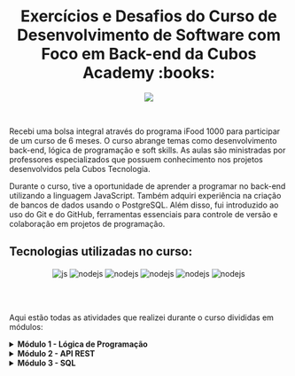 <h1 align="center">Exercícios e Desafios do Curso de Desenvolvimento de Software com Foco em Back-end da Cubos Academy :books:</h1>



<!--Banner session-->
<p align="center">
  <img src="https://global-uploads.webflow.com/6092ed75cac3156e208ac5e9/6449dd3900dfb768270ef41c_cubos%2Bpotenciatech.webp">
</p>
<br>

Recebi uma bolsa integral através do programa iFood 1000 para participar de um curso de 6 meses. O curso abrange temas como desenvolvimento back-end, lógica de programação e soft skills. As aulas são ministradas por professores especializados que possuem conhecimento nos projetos desenvolvidos pela Cubos Tecnologia.

Durante o curso, tive a oportunidade de aprender a programar no back-end utilizando a linguagem JavaScript. Também adquiri experiência na criação de bancos de dados usando o PostgreSQL. Além disso, fui introduzido ao uso do Git e do GitHub, ferramentas essenciais para controle de versão e colaboração em projetos de programação.


## Tecnologias utilizadas no curso:

<p align="center">
  <img align="center" alt="js" src="https://img.shields.io/badge/JavaScript-F7DF1E?style=for-the-badge&logo=javascript&logoColor=black" />
  <img align="center" alt="nodejs" src="https://img.shields.io/badge/Node.js-43853D?style=for-the-badge&logo=node.js&logoColor=white" />
  <img align="center" alt="nodejs" src="https://img.shields.io/badge/PostgreSQL-316192?style=for-the-badge&logo=postgresql&logoColor=white" />
  <img align="center" alt="nodejs" src="https://img.shields.io/badge/GitHub-100000?style=for-the-badge&logo=github&logoColor=white" />
  <img align="center" alt="nodejs" src="https://img.shields.io/badge/GIT-E44C30?style=for-the-badge&logo=git&logoColor=white" />
  <img align="center" alt="nodejs" src="https://img.shields.io/badge/Visual_Studio_Code-0078D4?style=for-the-badge&logo=visual%20studio%20code&logoColor=white" />
</p>
  
</div><br/><br>

Aqui estão todas as atividades que realizei durante o curso divididas em módulos:
  
<!-- Módulo 1 -->
<details>
    <summary><strong>Módulo 1 - Lógica de Programação</strong></summary>
    <br />
    <div align="left">
      <!-- Tabela Desafio -->
        <br>
      <div align="center">
      <table border=1>      
            <tr>
                <th colspan="4">Desafio do Módulo</th>
            </tr>
            <tr>
                <th>Exercício</th>
                <th>Solução</th>
                <th>Tecnologia</th>
                <th>Descrição</th>
            </tr>
            <tr>
                <td align="center">Desafio</td>
                <td><a href="https://github.com/JonathanBarr0s/Cubos-Academy/tree/main/M%C3%B3dulo%201/Desafio">Código</a></td>
                <td align="center">JavaScript <br> Node.js</td>
                <td>Esse desafio é composto por 13 exercícios de lógica de programação envolvendo variáveis, condicionais, arrays, loops, objetos e funções.</td>
            </tr>
        </table>
        <br>
       <!-- Tabela Exercícios -->
        <div align="center">
        <br>
        <table border=1>
            <tr>
                <th colspan="4">Exercícios</th>
            </tr>
            <tr>
                <th colspan="4">Setup de Ferramentas</th>
            </tr>
            <tr>
                <th>Exercício</th>
                <th>Solução</th>
                <th>Tecnologia</th>
                <th>Descrição</th>
            </tr>
            <tr>
                <td align="center">Hello World</td>
                <td><a href="https://github.com/JonathanBarr0s/Cubos-Academy/tree/main/M%C3%B3dulo%201/Exerc%C3%ADcios/01.%20Setup%20de%20ferramentas">Código</a></td>
                <td align="center">JavaScript Node.js</td>
                <td>O objetivo é criar um novo repositório no GitHub chamado "hello-world", cloná-lo para a máquina, criar um arquivo JavaScript que exibe a mensagem "Hello World", executá-lo, fazer um commit e um push para enviar as alterações para o GitHub. Por fim, compartilhar o link do repositório com colegas e realizar uma tarefa extra de modificar o arquivo README.md.</td>
            </tr>
            <tr>
                <th colspan="4">Variáveis</th>
            </tr>
            <tr>
                <th>Exercício</th>
                <th>Solução</th>
                <th>Tecnologia</th>
                <th>Descrição</th>
            </tr>
            <tr>
                <td align="center">Calculadora de IMC</td>
                <td><a href="https://github.com/JonathanBarr0s/Cubos-Academy/tree/main/M%C3%B3dulo%201/Exerc%C3%ADcios/02.%20Vari%C3%A1veis/01.%20Calculadora%20de%20IMC">Código</a></td>
                <td align="center">JavaScript Node.js</td>
                <td>Calculadora que retorna o IMC com base nas variáveis.</td>
            </tr>
            <tr>
                <td align="center">Fahrenheit x Celsius</td>
                <td><a href="https://github.com/JonathanBarr0s/Cubos-Academy/tree/main/M%C3%B3dulo%201/Exerc%C3%ADcios/02.%20Vari%C3%A1veis/02.%20Fahrenheit%20x%20Celsius">Código</a></td>
                <td align="center">JavaScript Node.js</td>
                <td>Conversor de Fahrenheit para Celsius.</td>
            </tr>
            <tr>
                <td align="center">Desconto do tênis</td>
                <td><a href="https://github.com/JonathanBarr0s/Cubos-Academy/tree/main/M%C3%B3dulo%201/Exerc%C3%ADcios/02.%20Vari%C3%A1veis/03.%20Desconto%20do%20t%C3%AAnis">Código</a></td>
                <td align="center">JavaScript Node.js</td>
                <td>Calculadora de descontos.</td>
            </tr>
            <tr>
                <td align="center">Calcular juros compostos</td>
                <td><a href="https://github.com/JonathanBarr0s/Cubos-Academy/tree/main/M%C3%B3dulo%201/Exerc%C3%ADcios/02.%20Vari%C3%A1veis/04.%20Calcular%20juros%20compostos">Código</a></td>
                <td align="center">JavaScript Node.js</td>
                <td>Calculadora de juros compostos.</td>
            </tr>
            <tr>
                <td align="center">Calcular a distância entre dois pontos</td>
                <td><a href="https://github.com/JonathanBarr0s/Cubos-Academy/tree/main/M%C3%B3dulo%201/Exerc%C3%ADcios/02.%20Vari%C3%A1veis/05.%20Calcular%20a%20dist%C3%A2ncia%20entre%20dois%20pontos">Código</a></td>
                <td align="center">JavaScript Node.js</td>
                <td>Calculadora que retorna a distância entre dois pontos com base em suas coordenadas.</td>
            </tr>
            <tr>
                <td align="center">Velocidade média</td>
                <td><a href="https://github.com/JonathanBarr0s/Cubos-Academy/tree/main/M%C3%B3dulo%201/Exerc%C3%ADcios/02.%20Vari%C3%A1veis/06.%20Velocidade%20m%C3%A9dia">Código</a></td>
                <td align="center">JavaScript Node.js</td>
                <td>Calculadora de velocidade média com base em variáveis.</td>
            </tr>
            <tr>
                <td align="center">Casos de COVID-19</td>
                <td><a href="https://github.com/JonathanBarr0s/Cubos-Academy/tree/main/M%C3%B3dulo%201/Exerc%C3%ADcios/02.%20Vari%C3%A1veis/07.%20Casos%20de%20COVID-19">Código</a></td>
                <td align="center">JavaScript Node.js</td>
                <td>Calculadora que simula a quantidade de novos casos de COVID-19 a partir de variáveis.</td>
            </tr>
            <tr>
                <td align="center">Calculo do perímetro e área de um círculo</td>
                <td><a href="https://github.com/JonathanBarr0s/Cubos-Academy/tree/main/M%C3%B3dulo%201/Exerc%C3%ADcios/02.%20Vari%C3%A1veis/08.%20Calculo%20do%20per%C3%ADmetro%20e%20%C3%A1rea%20de%20um%20c%C3%ADrculo">Código</a></td>
                <td align="center">JavaScript Node.js</td>
                <td>Calculadora de área e perímetro de uma circunferência.</td>
            </tr>
            <tr>
                <td align="center">Soma dos ângulos internos de um polígono</td>
                <td><a href="https://github.com/JonathanBarr0s/Cubos-Academy/tree/main/M%C3%B3dulo%201/Exerc%C3%ADcios/02.%20Vari%C3%A1veis/09.%20Soma%20dos%20%C3%A2ngulos%20internos%20de%20um%20pol%C3%ADgono">Código</a></td>
                <td align="center">JavaScript Node.js</td>
                <td>Calculadora que retorna a soma dos ângulos internos de um polígono.</td>
            </tr>
            <tr>
                <td align="center">Delta</td>
                <td><a href="https://github.com/JonathanBarr0s/Cubos-Academy/tree/main/M%C3%B3dulo%201/Exerc%C3%ADcios/02.%20Vari%C3%A1veis/10.%20Delta">Código</a></td>
                <td align="center">JavaScript Node.js</td>
                <td>Calculadora que retorna o delta de uma equação do segundo grau.</td>
            </tr>
            <tr>
                <td align="center">Volume de uma esfera</td>
                <td><a href="https://github.com/JonathanBarr0s/Cubos-Academy/tree/main/M%C3%B3dulo%201/Exerc%C3%ADcios/02.%20Vari%C3%A1veis/11.%20Volume%20de%20uma%20esfera">Código</a></td>
                <td align="center">JavaScript Node.js</td>
                <td>Calculadora que retorna o volume de uma esfera com base nas variáveis.</td>
            </tr>
            <tr>
                <td align="center">Taxa de juros</td>
                <td><a href="https://github.com/JonathanBarr0s/Cubos-Academy/tree/main/M%C3%B3dulo%201/Exerc%C3%ADcios/02.%20Vari%C3%A1veis/12.%20Taxa%20de%20juros">Código</a></td>
                <td align="center">JavaScript Node.js</td>
                <td>Calculadora que retorna a taxa de juros com base nas variáveis.</td>
            </tr>
            <tr>
                <td align="center">Área total de um cilindro</td>
                <td><a href="https://github.com/JonathanBarr0s/Cubos-Academy/tree/main/M%C3%B3dulo%201/Exerc%C3%ADcios/02.%20Vari%C3%A1veis/13.%20%C3%81rea%20total%20de%20um%20cilindro">Código</a></td>
                <td align="center">JavaScript Node.js</td>
                <td>Calculadora que retorna a área total de um cilindro com base nas variáveis.</td>
            </tr>
            <tr>
                <th colspan="4">Condicionais</th>
            </tr>
            <tr>
                <th>Exercício</th>
                <th>Solução</th>
                <th>Tecnologia</th>
                <th>Descrição</th>
            </tr>
            <tr>
                <td align="center">Pedra, papel ou tesoura</td>
                <td><a href="https://github.com/JonathanBarr0s/Cubos-Academy/tree/main/M%C3%B3dulo%201/Exerc%C3%ADcios/03.%20Condicionais/01.%20Pedra%2C%20papel%20ou%20tesoura">Código</a></td>
                <td align="center">JavaScript Node.js</td>
                <td>Criar um programa que simule "Pedra, papel ou tesoura" entre duas pessoas e imprima o resultado vencedor ou "empate".</td>
            </tr>
            <tr>
                <td align="center">Par ou ímpar</td>
                <td><a href="https://github.com/JonathanBarr0s/Cubos-Academy/tree/main/M%C3%B3dulo%201/Exerc%C3%ADcios/03.%20Condicionais/02.%20Par%20ou%20%C3%ADmpar">Código</a></td>
                <td align="center">JavaScript Node.js</td>
                <td>Criar um programa para jogar "Par ou ímpar" entre duas pessoas, identificar o vencedor com base nas jogadas e imprimir "par" ou "ímpar" de acordo.</td>
            </tr>
            <tr>
                <td align="center">Dominó</td>
                <td><a href="https://github.com/JonathanBarr0s/Cubos-Academy/tree/main/M%C3%B3dulo%201/Exerc%C3%ADcios/03.%20Condicionais/03.%20Domin%C3%B3">Código</a></td>
                <td align="center">JavaScript Node.js</td>
                <td>Criar um programa que identifique se uma pedra de dominó é uma "bucha" e imprima "SIM" nesse caso ou "NÃO" caso contrário.</td>
            </tr>
            <tr>
                <td align="center">Dando nome as pedras</td>
                <td><a href="https://github.com/JonathanBarr0s/Cubos-Academy/tree/main/M%C3%B3dulo%201/Exerc%C3%ADcios/03.%20Condicionais/04.%20Dando%20nome%20as%20pedras">Código</a></td>
                <td align="center">JavaScript Node.js</td>
                <td>Modificar o programa anterior para identificar o "nome" da bucha de uma pedra de dominó e imprimir o nome correspondente.</td>
            </tr>
            <tr>
                <td align="center">Peneira de Vôlei</td>
                <td><a href="https://github.com/JonathanBarr0s/Cubos-Academy/tree/main/M%C3%B3dulo%201/Exerc%C3%ADcios/03.%20Condicionais/05.%20Peneira%20de%20V%C3%B4lei">Código</a></td>
                <td align="center">JavaScript Node.js</td>
                <td>Criar um programa para uma "peneira" de vôlei, verificando se um candidato tem altura mínima de 180cm. Imprimir "APROVADO" se tiver 180cm ou mais, ou "REPROVADO" se tiver menos.</td>
            </tr>
            <tr>
                <td align="center">Definindo as posições</td>
                <td><a href="https://github.com/JonathanBarr0s/Cubos-Academy/tree/main/M%C3%B3dulo%201/Exerc%C3%ADcios/03.%20Condicionais/06.%20Definindo%20as%20posi%C3%A7%C3%B5es">Código</a></td>
                <td align="center">JavaScript Node.js</td>
                <td>Criar um programa para a peneira de vôlei, classificando os candidatos por altura em diferentes posições. Imprimir a posição correspondente ao candidato de acordo com sua altura.</td>
            </tr>
            <tr>
                <td align="center">Isenção de impostos</td>
                <td><a href="https://github.com/JonathanBarr0s/Cubos-Academy/tree/main/M%C3%B3dulo%201/Exerc%C3%ADcios/03.%20Condicionais/07.%20Isen%C3%A7%C3%A3o%20de%20impostos">Código</a></td>
                <td align="center">JavaScript Node.js</td>
                <td>Criar um programa para determinar se uma pessoa deve pagar Imposto de Renda ou está isenta, com base nas condições de aposentadoria, doença grave e total de rendimentos tributáveis.</td>
            </tr>
            <tr>
                <td align="center">Montanha Russa Muito Assustadora</td>
                <td><a href="https://github.com/JonathanBarr0s/Cubos-Academy/tree/main/M%C3%B3dulo%201/Exerc%C3%ADcios/03.%20Condicionais/08.%20Montanha%20Russa%20Muito%20Assustadora">Código</a></td>
                <td align="center">JavaScript Node.js</td>
                <td>Criar um programa para determinar se uma pessoa pode ou não brincar na Montanha Russa Muito Assustadora, com base na idade, altura, presença de patologia cardíaca e se é estudante.</td>
            </tr>
            <tr>
                <td align="center">Transformar nota em conceito</td>
                <td><a href="https://github.com/JonathanBarr0s/Cubos-Academy/tree/main/M%C3%B3dulo%201/Exerc%C3%ADcios/03.%20Condicionais/09.%20Transformar%20nota%20em%20conceito">Código</a></td>
                <td align="center">JavaScript Node.js</td>
                <td>Criar um programa que converta uma nota (de 0 a 10) em um conceito (de A a E) de acordo com a tabela fornecida.</td>
            </tr>
            <tr>
                <td align="center">Identificando caracteres</td>
                <td><a href="https://github.com/JonathanBarr0s/Cubos-Academy/tree/main/M%C3%B3dulo%201/Exerc%C3%ADcios/03.%20Condicionais/10.%20Identificando%20caracteres">Código</a></td>
                <td align="center">JavaScript Node.js</td>
                <td>Criar um programa que identifique e classifique caracteres em três categorias: Vogal (maiúscula ou minúscula), Consoante ou Número. O programa deve imprimir a categoria correspondente ao caractere fornecido.</td>
            </tr>
            <tr>
                <td align="center">Valor da parcela do Sucesso Compartilhado</td>
                <td><a href="https://github.com/JonathanBarr0s/Cubos-Academy/tree/main/M%C3%B3dulo%201/Exerc%C3%ADcios/03.%20Condicionais/11.%20Valor%20da%20parcela%20do%20Sucesso%20Compartilhado">Código</a></td>
                <td align="center">JavaScript Node.js</td>
                <td>Criar um programa que calcule o valor da parcela a ser paga por um aluno. O programa deve imprimir o valor em reais para o aluno, considerando as condições do contrato.</td>
            </tr>
            <tr>
                <td align="center">Dia da Semana</td>
                <td><a href="https://github.com/JonathanBarr0s/Cubos-Academy/tree/main/M%C3%B3dulo%201/Exerc%C3%ADcios/03.%20Condicionais/12.%20Dia%20da%20Semana">Código</a></td>
                <td align="center">JavaScript Node.js</td>
                <td>Criar um programa que, dado um número correspondente ao dia da semana (1 a 7), imprima o dia por extenso. Caso o número esteja fora do intervalo, deve-se imprimir uma mensagem de erro.</td>
            </tr>
            <tr>
                <td align="center">Compra com Desconto</td>
                <td><a href="https://github.com/JonathanBarr0s/Cubos-Academy/tree/main/M%C3%B3dulo%201/Exerc%C3%ADcios/03.%20Condicionais/13.%20Compra%20com%20Desconto">Código</a></td>
                <td align="center">JavaScript Node.js</td>
                <td>Criar um programa que, dado o tipo de pagamento e o valor do produto em centavos, calcule e imprima o valor final com o desconto aplicado.</td>
            </tr>
            <tr>
                <td align="center">Controle de Consumo de Água Ingerida</td>
                <td><a href="https://github.com/JonathanBarr0s/Cubos-Academy/tree/main/M%C3%B3dulo%201/Exerc%C3%ADcios/03.%20Condicionais/14.%20Controle%20de%20Consumo%20de%20%C3%81gua%20Ingerida">Código</a></td>
                <td align="center">JavaScript Node.js</td>
                <td>Desenvolver um programa que avalie a quantidade de água ingerida diariamente e emita um diagnóstico (alto, moderado ou baixo risco) com base na tabela fornecida.</td>
            </tr>
            <tr>
                <td align="center">Nome para Exibição</td>
                <td><a href="https://github.com/JonathanBarr0s/Cubos-Academy/tree/main/M%C3%B3dulo%201/Exerc%C3%ADcios/03.%20Condicionais/15.%20Nome%20para%20exibi%C3%A7%C3%A3o">Código</a></td>
                <td align="center">JavaScript Node.js</td>
                <td>Escrever um código que imprima no console o apelido, ou primeiro nome + sobrenome, ou apenas o primeiro nome, utilizando o conceito de truthiness e sem operadores de comparação ou igualdade.</td>
            </tr>
            <tr>
                <td align="center">Rematrícula Escolar</td>
                <td><a href="https://github.com/JonathanBarr0s/Cubos-Academy/tree/main/M%C3%B3dulo%201/Exerc%C3%ADcios/03.%20Condicionais/16.%20Rematr%C3%ADcula%20Escolar">Código</a></td>
                <td align="center">JavaScript Node.js</td>
                <td>Verifique a idade do aluno e se possui responsável para realizar a rematrícula. Imprima "Não é possível fazer a rematrícula" ou "Rematrícula realizada com sucesso" conforme o caso.</td>
            </tr>
            <tr>
                <td align="center">Extrato de compra online</td>
                <td><a href="https://github.com/JonathanBarr0s/Cubos-Academy/tree/main/M%C3%B3dulo%201/Exerc%C3%ADcios/03.%20Condicionais/17.%20Extrato%20de%20Compra%20Online">Código</a></td>
                <td align="center">JavaScript Node.js</td>
                <td>Crie um programa que calcule o valor restante e o número de parcelas a pagar com base no valor do produto, quantidade de parcelas e valor já pago. Imprima o resultado no formato "Restam X parcelas de 
                    R$Y".
            </td>
            </tr>
            <tr>
                <th colspan="4">Arrays e Loops</th>
            </tr>
            <tr>
                <th>Exercício</th>
                <th>Solução</th>
                <th>Tecnologia</th>
                <th>Descrição</th>
            </tr>
            <tr>
                <td align="center">Soma total</td>
                <td><a href="https://github.com/JonathanBarr0s/Cubos-Academy/tree/main/M%C3%B3dulo%201/Exerc%C3%ADcios/04.%20Arrays%20e%20Loops/01.%20Soma%20total">Código</a></td>
                <td align="center">JavaScript Node.js</td>
                <td>Crie um programa que calcula e imprime a soma de todos os números em um array de números.</td>
            </tr>
            <tr>
                <td align="center">Contando letras</td>
                <td><a href="https://github.com/JonathanBarr0s/Cubos-Academy/tree/main/M%C3%B3dulo%201/Exerc%C3%ADcios/04.%20Arrays%20e%20Loops/02.%20Contando%20letras">Código</a></td>
                <td align="center">JavaScript Node.js</td>
                <td>Criar um programa que conte quantas letras "E" ou "e" existem em um array de letras e exiba uma mensagem com o resultado.</td>
            </tr>
            <tr>
                <td align="center">Encontre o 10</td>
                <td><a href="https://github.com/JonathanBarr0s/Cubos-Academy/tree/main/M%C3%B3dulo%201/Exerc%C3%ADcios/04.%20Arrays%20e%20Loops/03.%20Encontre%20o%2010">Código</a></td>
                <td align="center">JavaScript Node.js</td>
                <td>Criar um programa que verifica se o número 10 existe em um array de números inteiros e, se existir, exiba sua posição (índice) ou -1 se não for encontrado.</td>
            </tr>
            <tr>
                <td align="center">Múltiplos de 3</td>
                <td><a href="https://github.com/JonathanBarr0s/Cubos-Academy/tree/main/M%C3%B3dulo%201/Exerc%C3%ADcios/04.%20Arrays%20e%20Loops/04.%20M%C3%BAltiplos%20de%203">Código</a></td>
                <td align="center">JavaScript Node.js</td>
                <td>Criar um programa que imprime todos os múltiplos de 3 entre 0 e 500, exibindo-os um por linha no console.</td>
            </tr>
            <tr>
                <td align="center">Filtrando apenas os pares</td>
                <td><a href="https://github.com/JonathanBarr0s/Cubos-Academy/tree/main/M%C3%B3dulo%201/Exerc%C3%ADcios/04.%20Arrays%20e%20Loops/05.%20Filtrando%20apenas%20os%20pares">Código</a></td>
                <td align="center">JavaScript Node.js</td>
                <td>Criar um programa que filtra apenas os números pares de um array e os armazena em um novo array, exibindo-o no console.</td>
            </tr>
            <tr>
                <td align="center">Soma dos pares</td>
                <td><a href="https://github.com/JonathanBarr0s/Cubos-Academy/tree/main/M%C3%B3dulo%201/Exerc%C3%ADcios/04.%20Arrays%20e%20Loops/06.%20Soma%20dos%20pares">Código</a></td>
                <td align="center">JavaScript Node.js</td>
                <td>Criar um programa que percorra um array de números inteiros e calcule a soma dos números pares presentes, exibindo o resultado no console.</td>
            </tr>
            <tr>
                <td align="center">Filtrando nomes com a letra A</td>
                <td><a href="https://github.com/JonathanBarr0s/Cubos-Academy/tree/main/M%C3%B3dulo%201/Exerc%C3%ADcios/04.%20Arrays%20e%20Loops/07.%20Filtrando%20nomes%20com%20a%20letra%20A">Código</a></td>
                <td align="center">JavaScript Node.js</td>
                <td>Criar um programa que crie um novo array contendo apenas os nomes que começam com "A" ou "a" a partir de um array original de nomes e exiba o resultado no console.</td>
            </tr>
            <tr>
                <td align="center">Encontrando o maior</td>
                <td><a href="https://github.com/JonathanBarr0s/Cubos-Academy/tree/main/M%C3%B3dulo%201/Exerc%C3%ADcios/04.%20Arrays%20e%20Loops/08.%20Encontrando%20o%20maior">Código</a></td>
                <td align="center">JavaScript Node.js</td>
                <td>Criar um programa que encontre e imprima o maior número presente em um array de números fornecido.</td>
            </tr>
            <tr>
                <td align="center">Fila de pedidos</td>
                <td><a href="https://github.com/JonathanBarr0s/Cubos-Academy/tree/main/M%C3%B3dulo%201/Exerc%C3%ADcios/04.%20Arrays%20e%20Loops/09.%20Fila%20de%20pedidos">Código</a></td>
                <td align="center">JavaScript Node.js</td>
                <td>Adicionar um string no final de um array fornecido, remover o primeiro string e imprimir o array no console.</td>
            </tr>
            <tr>
                <td align="center">Para pensar um pouco mais</td>
                <td><a href="https://github.com/JonathanBarr0s/Cubos-Academy/tree/main/M%C3%B3dulo%201/Exerc%C3%ADcios/04.%20Arrays%20e%20Loops/10.%20Para%20pensar%20um%20pouco%20mais">Código</a></td>
                <td align="center">JavaScript Node.js</td>
                <td>Encontrar a maior diferença entre dois números em um array de inteiros e imprimir o resultado no console.</td>
            </tr>
            <tr>
                <td align="center">Filtrando números</td>
                <td><a href="https://github.com/JonathanBarr0s/Cubos-Academy/tree/main/M%C3%B3dulo%201/Exerc%C3%ADcios/04.%20Arrays%20e%20Loops/11.%20Filtrando%20n%C3%BAmeros">Código</a></td>
                <td align="center">JavaScript Node.js</td>
                <td>Criar um novo array que contenha números do array original entre 10 e 20 (incluindo-os) ou maiores que 100, e imprimir o novo array no console.</td>
            </tr>
            <tr>
                <td align="center">Fila do banco</td>
                <td><a href="https://github.com/JonathanBarr0s/Cubos-Academy/tree/main/M%C3%B3dulo%201/Exerc%C3%ADcios/04.%20Arrays%20e%20Loops/12.%20Fila%20do%20banco">Código</a></td>
                <td align="center">JavaScript Node.js</td>
                <td>Controlar as filas de um banco (filaDeDentro e filaDeFora) com limite de 5 pessoas dentro. Transferir as pessoas da filaDeFora para filaDeDentro até que o limite seja alcançado. Imprimir ambas as filas no final.</td>
            </tr>
            <tr>
                <td align="center">Verificando disjuntores</td>
                <td><a href="https://github.com/JonathanBarr0s/Cubos-Academy/tree/main/M%C3%B3dulo%201/Exerc%C3%ADcios/04.%20Arrays%20e%20Loops/13.%20Verificando%20disjuntores">Código</a></td>
                <td align="center">JavaScript Node.js</td>
                <td>Verificar quais disjuntores estão ligados em uma caixa representada por um array e imprimir no console suas posições (índices). Utilizar o conceito de truthiness.</td>
            </tr>
            <tr>
                <td align="center">Imprima os menores</td>
                <td><a href="https://github.com/JonathanBarr0s/Cubos-Academy/tree/main/M%C3%B3dulo%201/Exerc%C3%ADcios/04.%20Arrays%20e%20Loops/14.%20Imprima%20os%20menores">Código</a></td>
                <td align="center">JavaScript Node.js</td>
                <td>Comparar, para cada posição, os valores de dois arrays e imprimir no console o menor valor encontrado em cada posição.</td>
            </tr>
            <tr>
                <td align="center">Separando pares de ímpares</td>
                <td><a href="https://github.com/JonathanBarr0s/Cubos-Academy/tree/main/M%C3%B3dulo%201/Exerc%C3%ADcios/04.%20Arrays%20e%20Loops/15.%20Separando%20pares%20de%20%C3%ADmpares">Código</a></td>
                <td align="center">JavaScript Node.js</td>
                <td>Separar os números pares e ímpares do array original em dois arrays distintos (pares e ímpares) e, em seguida, imprimir ambos os arrays no console.</td>
            </tr>
                <tr>
                <th colspan="4">Prática com Arrays e Loops no HackerRank</th>
            </tr>
            <tr>
                <th>Exercício</th>
                <th>Solução</th>
                <th>Tecnologia</th>
                <th>Descrição</th>
            </tr>
            <tr>
                <td align="center">Purificação</td>
                <td><a href="https://github.com/JonathanBarr0s/Cubos-Academy/tree/main/M%C3%B3dulo%201/Exerc%C3%ADcios/05.%20Pr%C3%A1tica%20com%20Arrays%20e%20Loops/01.%20Purifica%C3%A7%C3%A3o">Código</a></td>
                <td align="center">JavaScript Node.js</td>
                <td>Criar um script para purificar os dados de entrada, removendo os caracteres especiais e gerando os nomes purificados corretamente.</td>
            </tr>
            <tr>
                <td align="center">Abecedário</td>
                <td><a href="https://github.com/JonathanBarr0s/Cubos-Academy/tree/main/M%C3%B3dulo%201/Exerc%C3%ADcios/05.%20Pr%C3%A1tica%20com%20Arrays%20e%20Loops/02.%20Abeced%C3%A1rio">Código</a></td>
                <td align="center">JavaScript Node.js</td>
                <td>Criar um programa que conte quantas crianças perderam na brincadeira do ABC. Dada uma letra sorteada e uma lista de palavras das crianças, o programa deve contar quantas palavras não começam com a letra sorteada e imprimir esse número.</td>
            </tr>
            <tr>
                <td align="center">Cinco ou mais, um é grátis</td>
                <td><a href="https://github.com/JonathanBarr0s/Cubos-Academy/tree/main/M%C3%B3dulo%201/Exerc%C3%ADcios/05.%20Pr%C3%A1tica%20com%20Arrays%20e%20Loops/03.%20Cinco%20ou%20mais%2C%20um%20%C3%A9%20gr%C3%A1tis">Código</a></td>
                <td align="center">JavaScript Node.js</td>
                <td>Criar um programa que calcule o valor total a ser pago por um cliente em uma loja com uma promoção especial. Se o cliente comprar 5 ou mais produtos, o mais barato será grátis. Dada uma lista de preços dos produtos em centavos, o programa deve calcular o valor total a ser pago, considerando a promoção quando aplicável, e imprimir esse valor.</td>
            </tr>
            <tr>
                <td align="center">Carrossel</td>
                <td><a href="https://github.com/JonathanBarr0s/Cubos-Academy/tree/main/M%C3%B3dulo%201/Exerc%C3%ADcios/05.%20Pr%C3%A1tica%20com%20Arrays%20e%20Loops/04.%20Carrossel">Código</a></td>
                <td align="center">JavaScript Node.js</td>
                <td>Criar um programa que simule um carrossel de imagens em um site. O usuário pode clicar nos botões ">" (direita) ou "<" (esquerda) para navegar pelas imagens. Dada uma sequência de cliques (string com ">" e "<"), o programa deve calcular o índice da imagem que será exibida após todos os cliques e imprimir esse índice.</td>
            </tr>
            <tr>
                <td align="center">Perda mínima</td>
                <td><a href="https://github.com/JonathanBarr0s/Cubos-Academy/tree/main/M%C3%B3dulo%201/Exerc%C3%ADcios/05.%20Pr%C3%A1tica%20com%20Arrays%20e%20Loops/05.%20Perda%20m%C3%ADnima">Código</a></td>
                <td align="center">JavaScript Node.js</td>
                <td>Encontrar a perda mínima que Letícia terá ao comprar e vender a casa em anos diferentes. Dado um array de preços da casa nos próximos anos, o programa deve calcular e imprimir a quantidade mínima de dinheiro que Letícia perderá ao realizar a compra e venda com prejuízo em anos diferentes.</td>
            </tr>
            <tr>
                <td align="center">Brasil com "P"</td>
                <td><a href="https://github.com/JonathanBarr0s/Cubos-Academy/tree/main/M%C3%B3dulo%201/Exerc%C3%ADcios/05.%20Pr%C3%A1tica%20com%20Arrays%20e%20Loops/06.%20Brasil%20com%20P">Código</a></td>
                <td align="center">JavaScript Node.js</td>
                <td>Criar um programa que, dada uma combinação de duas letras e uma lista de palavras, imprima na tela todas as palavras que começam com essas duas letras. Se nenhuma palavra atender aos requisitos, o programa deve imprimir "NENHUMA".</td>
            </tr>
            <tr>
                <td align="center">Tiro ao Alvo</td>
                <td><a href="https://github.com/JonathanBarr0s/Cubos-Academy/tree/main/M%C3%B3dulo%201/Exerc%C3%ADcios/05.%20Pr%C3%A1tica%20com%20Arrays%20e%20Loops/07.%20Tiro%20ao%20Alvo">Código</a></td>
                <td align="center">JavaScript Node.js</td>
                <td>Criar um programa que, dado um array de pontuações de disparos em uma competição de tiro ao alvo, verifique se o competidor foi aprovado para a próxima fase. O competidor precisa ter pelo menos 3 disparos com pontuação acima de 70 pontos. Se for aprovado, o programa deve imprimir a quantidade de disparos acima de 70 pontos. Caso contrário, deve imprimir "ELIMINADO".</td>
            </tr>
            <tr>
                <td align="center">Brazilian Storm</td>
                <td><a href="https://github.com/JonathanBarr0s/Cubos-Academy/tree/main/M%C3%B3dulo%201/Exerc%C3%ADcios/05.%20Pr%C3%A1tica%20com%20Arrays%20e%20Loops/08.%20Brazilian%20Storm">Código</a></td>
                <td align="center">JavaScript Node.js</td>
                <td>Criar um programa que calcule a nota final de uma manobra de surf, dadas as notas atribuídas por vários juízes. Para isso, é preciso descartar a maior e a menor nota e calcular a média aritmética das restantes, que será a nota final da manobra. O programa deve imprimir essa nota final.</td>
            </tr>
            <tr>
                <td align="center">Forca</td>
                <td><a href="https://github.com/JonathanBarr0s/Cubos-Academy/tree/main/M%C3%B3dulo%201/Exerc%C3%ADcios/05.%20Pr%C3%A1tica%20com%20Arrays%20e%20Loops/09.%20Forca">Código</a></td>
                <td align="center">JavaScript Node.js</td>
                <td>Criar um programa que receba um palpite (letra) feito pelo usuário e a palavra escondida, e retorne a quantidade de acertos obtidos pelo usuário no palpite, ou seja, quantas vezes a letra aparece na palavra. O programa deve imprimir essa quantidade de acertos.</td>
            </tr>
            <tr>
                <td align="center">Pontos no campeonato</td>
                <td><a href="https://github.com/JonathanBarr0s/Cubos-Academy/tree/main/M%C3%B3dulo%201/Exerc%C3%ADcios/05.%20Pr%C3%A1tica%20com%20Arrays%20e%20Loops/10.%20Pontos%20no%20campeonato">Código</a></td>
                <td align="center">JavaScript Node.js</td>
                <td>Criar um programa que receba um array contendo os resultados das partidas de um time em um campeonato de futebol e calcule a pontuação final do time de acordo com esses resultados. O programa deve imprimir a quantidade total de pontos ganhos pelo time na competição.</td>
            </tr>
            <tr>
                <th colspan="4">Objetos</th>
            </tr>
            <tr>
                <th>Exercício</th>
                <th>Solução</th>
                <th>Tecnologia</th>
                <th>Descrição</th>
            </tr>
            <tr>
                <td align="center">Cadastro de usuário</td>
                <td><a href="https://github.com/JonathanBarr0s/Cubos-Academy/tree/main/M%C3%B3dulo%201/Exerc%C3%ADcios/06.%20Objetos/01.%20Cadastro%20de%20usu%C3%A1rio">Código</a></td>
                <td align="center">JavaScript Node.js</td>
                <td>Criar um cadastro de usuário com informações pessoais e de endereço, utilizando objetos e variáveis em um programa.</td>
            </tr>
            <tr>
                <td align="center">Lista de veículos</td>
                <td><a href="https://github.com/JonathanBarr0s/Cubos-Academy/tree/main/M%C3%B3dulo%201/Exerc%C3%ADcios/06.%20Objetos/02.%20Lista%20de%20ve%C3%ADculos">Código</a></td>
                <td align="center">JavaScript Node.js</td>
                <td>Criar uma lista de veículos com informações como marca, modelo, ano, cor, quantidade de portas e se é automático ou não, utilizando objetos e variáveis.</td>
            </tr>
            <tr>
                <td align="center">Mensagem de apresentação</td>
                <td><a href="https://github.com/JonathanBarr0s/Cubos-Academy/tree/main/M%C3%B3dulo%201/Exerc%C3%ADcios/06.%20Objetos/03.%20Mensagem%20de%20apresenta%C3%A7%C3%A3o">Código</a></td>
                <td align="center">JavaScript Node.js</td>
                <td>Montar uma mensagem de apresentação com os dados do objeto "usuario" de forma dinâmica, utilizando desestruturação.</td>
            </tr>
            <tr>
                <td align="center">Adicionando maior idade</td>
                <td><a href="https://github.com/JonathanBarr0s/Cubos-Academy/tree/main/M%C3%B3dulo%201/Exerc%C3%ADcios/06.%20Objetos/04.%20Adicionando%20maior%20idade">Código</a></td>
                <td align="center">JavaScript Node.js</td>
                <td>Adicionar uma nova propriedade "maior_idade" a cada objeto da lista de "usuarios". O valor deve ser true se a idade for maior que 17 e false caso contrário. Percorrer a lista para fazer a adição.</td>
            </tr>
            <tr>
                <td align="center">Cadastro de aulas</td>
                <td><a href="https://github.com/JonathanBarr0s/Cubos-Academy/tree/main/M%C3%B3dulo%201/Exerc%C3%ADcios/06.%20Objetos/05.%20Cadastro%20de%20aulas">Código</a></td>
                <td align="center">JavaScript Node.js</td>
                <td>Adicionar as aulas na propriedade "aulas" do objeto "curso". Cada aula deve ser um objeto com "identificador" e "nome_da_aula".</td>
            </tr>
            <tr>
                <td align="center">Separando jovens de adulto</td>
                <td><a href="https://github.com/JonathanBarr0s/Cubos-Academy/tree/main/M%C3%B3dulo%201/Exerc%C3%ADcios/06.%20Objetos/06.%20Separando%20jovens%20de%20adulto">Código</a></td>
                <td align="center">JavaScript Node.js</td>
                <td>Separar os usuários menores de 18 anos na constante "jovens" e os demais na constante "adultos". Exibir as duas constantes no console.</td>
            </tr>
            <tr>
                <td align="center">Numerando capítulos de um livro</td>
                <td><a href="https://github.com/JonathanBarr0s/Cubos-Academy/tree/main/M%C3%B3dulo%201/Exerc%C3%ADcios/06.%20Objetos/07.%20Numerando%20cap%C3%ADtulos%20de%20um%20livro">Código</a></td>
                <td align="center">JavaScript Node.js</td>
                <td>Adicionar uma propriedade "numero" em cada objeto da lista de capítulos do livro, numerando em ordem crescente. Exibir o livro com os capítulos numerados no console.</td>
            </tr>
            <tr>
                <td align="center">Meus pets</td>
                <td><a href="https://github.com/JonathanBarr0s/Cubos-Academy/tree/main/M%C3%B3dulo%201/Exerc%C3%ADcios/06.%20Objetos/08.%20Meus%20pets">Código</a></td>
                <td align="center">JavaScript Node.js</td>
                <td>Percorrer a lista de pessoas e imprimir uma mensagem para cada uma delas, informando o nome da pessoa e a quantidade de pets que ela possui. Caso não tenha pets, informar apenas o nome.</td>
            </tr>
            <tr>
                <td align="center">Encontrando Carlos na multidão</td>
                <td><a href="https://github.com/JonathanBarr0s/Cubos-Academy/tree/main/M%C3%B3dulo%201/Exerc%C3%ADcios/06.%20Objetos/09.%20Encontrando%20Carlos%20na%20multid%C3%A3o">Código</a></td>
                <td align="center">JavaScript Node.js</td>
                <td>Percorrer a lista de participantes e encontrar o Carlos. Quando encontrá-lo, imprima a mensagem com a posição dele na lista (iniciando a contagem a partir de 1).</td>
            </tr>
            <tr>
                <td align="center">Compras online</td>
                <td><a href="https://github.com/JonathanBarr0s/Cubos-Academy/tree/main/M%C3%B3dulo%201/Exerc%C3%ADcios/06.%20Objetos/10.%20Compras%20online">Código</a></td>
                <td align="center">JavaScript Node.js</td>
                <td>Adicionar produtos ao carrinho de clientes.</td>
            </tr>
            <tr>
                <th colspan="4">Funções</th>
            </tr>
            <tr>
                <th>Exercício</th>
                <th>Solução</th>
                <th>Tecnologia</th>
                <th>Descrição</th>
            </tr>
            <tr>
                <td align="center">Sistema de correção de provas</td>
                <td><a href="https://github.com/JonathanBarr0s/Cubos-Academy/tree/main/M%C3%B3dulo%201/Exerc%C3%ADcios/07.%20Fun%C3%A7%C3%B5es/01.%20Sistema%20de%20corre%C3%A7%C3%A3o%20de%20provas">Código</a></td>
                <td align="center">JavaScript Node.js</td>
                <td>Desenvolver um programa que simula um sistema de correção de provas e que imprima a quantidade de acertos e nota do aluno.</td>
            </tr>
            <tr>
                <td align="center">Carro</td>
                <td><a href="https://github.com/JonathanBarr0s/Cubos-Academy/tree/main/M%C3%B3dulo%201/Exerc%C3%ADcios/07.%20Fun%C3%A7%C3%B5es/02.%20Carro">Código</a></td>
                <td align="center">JavaScript Node.js</td>
                <td>Criar um objeto "carro" com propriedades (ligado e velocidade) e métodos (ligar, desligar, acelerar, desacelerar) que interagem com as propriedades. Ao executar os métodos, será possível controlar o estado do carro e exibir seu status no console.</td>
            </tr>
            <tr>
                <td align="center">Carrinho de um e-commerce</td>
                <td><a href="https://github.com/JonathanBarr0s/Cubos-Academy/tree/main/M%C3%B3dulo%201/Exerc%C3%ADcios/07.%20Fun%C3%A7%C3%B5es/03.%20Carrinho%20de%20um%20e-commerce">Código</a></td>
                <td align="center">JavaScript Node.js</td>
                <td>Implementar um carrinho de e-commerce com funções/métodos para imprimir resumo, adicionar produtos, imprimir detalhes e calcular desconto.</td>
            </tr>
            <tr>
                <td align="center">Sistema de transações bancárias</td>
                <td><a href="https://github.com/JonathanBarr0s/Cubos-Academy/tree/main/M%C3%B3dulo%201/Exerc%C3%ADcios/07.%20Fun%C3%A7%C3%B5es/04.%20Sistema%20de%20transa%C3%A7%C3%B5es%20banc%C3%A1rias">Código</a></td>
                <td align="center">JavaScript Node.js</td>
                <td>Criar um sistema de transações bancárias com um objeto "contaBancaria" contendo métodos para depositar, sacar e emitir extrato.</td>
            </tr>
            <tr>
                <th colspan="4">Métodos de Strings</th>
            </tr>
            <tr>
                <th>Exercício</th>
                <th>Solução</th>
                <th>Tecnologia</th>
                <th>Descrição</th>
            </tr>
            <tr>
                <td align="center">Sistema de filtro de comentários</td>
                <td><a href="https://github.com/JonathanBarr0s/Cubos-Academy/tree/main/M%C3%B3dulo%201/Exerc%C3%ADcios/08.%20M%C3%A9todos%20de%20Strings/01.%20Sistema%20de%20filtro%20de%20coment%C3%A1rios">Código</a></td>
                <td align="center">JavaScript Node.js</td>
                <td>Criar um sistema de filtro de comentários que verifique o texto de um comentário e bloqueie o comentário caso contenha palavras proibidas, independentemente do formato (maiúscula, minúscula, etc.).</td>
            </tr>
            <tr>
                <td align="center">Sistema para formatar números</td>
                <td><a href="https://github.com/JonathanBarr0s/Cubos-Academy/tree/main/M%C3%B3dulo%201/Exerc%C3%ADcios/08.%20M%C3%A9todos%20de%20Strings/02.%20Sistema%20para%20formatar%20n%C3%BAmeros">Código</a></td>
                <td align="center">JavaScript Node.js</td>
                <td>Criar um sistema que valide e formate números de CPF e CNPJ, exibindo-os de acordo com os padrões estabelecidos. Se inválidos, imprime uma mensagem correspondente.</td>
            </tr>
            <tr>
                <td align="center">URL amigável</td>
                <td><a href="https://github.com/JonathanBarr0s/Cubos-Academy/tree/main/M%C3%B3dulo%201/Exerc%C3%ADcios/08.%20M%C3%A9todos%20de%20Strings/03.%20URL%20amig%C3%A1vel">Código</a></td>
                <td align="center">JavaScript Node.js</td>
                <td>Criar um sistema que transforma um texto em uma URL amigável, convertendo todos os caracteres para minúsculos e substituindo espaços por hífens (-).</td>
            </tr>
            <tr>
                <td align="center">Sistema de formatação de dados do formulário</td>
                <td><a href="https://github.com/JonathanBarr0s/Cubos-Academy/tree/main/M%C3%B3dulo%201/Exerc%C3%ADcios/08.%20M%C3%A9todos%20de%20Strings/04.%20Sistema%20de%20formata%C3%A7%C3%A3o%20de%20dados%20do%20formul%C3%A1rio">Código</a></td>
                <td align="center">JavaScript Node.js</td>
                <td>Criar um sistema que formate os dados do formulário (identificador, nome e email).</td>
            </tr>
            <tr>
                <td align="center">Esconder número do cartão de crédito</td>
                <td><a href="https://github.com/JonathanBarr0s/Cubos-Academy/tree/main/M%C3%B3dulo%201/Exerc%C3%ADcios/08.%20M%C3%A9todos%20de%20Strings/05.%20Esconder%20n%C3%BAmero%20do%20cart%C3%A3o%20de%20cr%C3%A9dito">Código</a></td>
                <td align="center">JavaScript Node.js</td>
                <td>Criar um sistema que formate uma string com os 16 números de um cartão de crédito, exibindo apenas os 4 primeiros e os 4 últimos dígitos, substituindo os caracteres ocultos por asteriscos (*).</td>
            </tr>
            <tr>
                <td align="center">Formatar número de celular</td>
                <td><a href="https://github.com/JonathanBarr0s/Cubos-Academy/tree/main/M%C3%B3dulo%201/Exerc%C3%ADcios/08.%20M%C3%A9todos%20de%20Strings/06.%20Formatar%20n%C3%BAmero%20de%20celular">Código</a></td>
                <td align="center">JavaScript Node.js</td>
                <td>Criar um sistema que formate corretamente um número de celular, adicionando o DDD entre parênteses e o dígito 9 quando necessário, seguindo os padrões descritos.</td>
            </tr>
            <tr>
                <td align="center">Validação de e-mail</td>
                <td><a href="https://github.com/JonathanBarr0s/Cubos-Academy/tree/main/M%C3%B3dulo%201/Exerc%C3%ADcios/08.%20M%C3%A9todos%20de%20Strings/07.%20Valida%C3%A7%C3%A3o%20de%20e-mail">Código</a></td>
                <td align="center">JavaScript Node.js</td>
                <td>Criar um sistema que verifique se um e-mail é válido, seguindo as dicas fornecidas.</td>
            </tr>
            <tr>
                <td align="center">Remover pontuação</td>
                <td><a href="https://github.com/JonathanBarr0s/Cubos-Academy/tree/main/M%C3%B3dulo%201/Exerc%C3%ADcios/08.%20M%C3%A9todos%20de%20Strings/08.%20Remover%20pontua%C3%A7%C3%A3o">Código</a></td>
                <td align="center">JavaScript Node.js</td>
                <td>Criar uma função que receba um número de CPF ou CNPJ e remova toda a pontuação, imprimindo o resultado sem os caracteres de pontuação.</td>
            </tr>
            <tr>
                <td align="center">Gerador de Nickname</td>
                <td><a href="https://github.com/JonathanBarr0s/Cubos-Academy/tree/main/M%C3%B3dulo%201/Exerc%C3%ADcios/08.%20M%C3%A9todos%20de%20Strings/09.%20Gerador%20de%20Nickname">Código</a></td>
                <td align="center">JavaScript Node.js</td>
                <td>Elaborar um sistema que gere um Nickname a partir de um nome e que obedeça aos critérios fornecidos.</td>
            </tr>
            <tr>
                <td align="center">Validação de arquivos</td>
                <td><a href="https://github.com/JonathanBarr0s/Cubos-Academy/tree/main/M%C3%B3dulo%201/Exerc%C3%ADcios/08.%20M%C3%A9todos%20de%20Strings/10.%20Valida%C3%A7%C3%A3o%20de%20arquivos">Código</a></td>
                <td align="center">JavaScript Node.js</td>
                <td>Criar uma função que receba o nome do arquivo com sua extensão e faça a validação dos arquivos permitidos (jpg, jpeg, gif e png), imprimindo se o arquivo é válido ou inválido.</td>
            </tr>
            <tr>
                <th colspan="4">Métodos de Arrays</th>
            </tr>
            <tr>
                <th>Exercício</th>
                <th>Solução</th>
                <th>Tecnologia</th>
                <th>Descrição</th>
            </tr>
            <tr>
                <td align="center">Teste suas habilidades</td>
                <td><a href="https://github.com/JonathanBarr0s/Cubos-Academy/tree/main/M%C3%B3dulo%201/Exerc%C3%ADcios/09.%20M%C3%A9todos%20de%20Arrays/01.%20Teste%20suas%20habilidades">Código</a></td>
                <td align="center">JavaScript Node.js</td>
                <td>Manipular um array de frutas utilizando métodos de arrays.</td>
            </tr>
            <tr>
                <td align="center">Divisão de grupos</td>
                <td><a href="https://github.com/JonathanBarr0s/Cubos-Academy/tree/main/M%C3%B3dulo%201/Exerc%C3%ADcios/09.%20M%C3%A9todos%20de%20Arrays/02.%20Divis%C3%A3o%20de%20grupos">Código</a></td>
                <td align="center">JavaScript Node.js</td>
                <td>Criar função que divide um array de nomes em grupos com a quantidade especificada pelo número passado como parâmetro. Imprimir os grupos resultantes.</td>
            </tr>
            <tr>
                <td align="center">Grupos de carros</td>
                <td><a href="https://github.com/JonathanBarr0s/Cubos-Academy/tree/main/M%C3%B3dulo%201/Exerc%C3%ADcios/09.%20M%C3%A9todos%20de%20Arrays/03.%20Grupos%20de%20carros">Código</a></td>
                <td align="center">JavaScript Node.js</td>
                <td>Criar uma função que receba um array de carros e um número inteiro como parâmetros. A função deve encontrar o carro na posição informada no segundo parâmetro e capturar 3 carros subsequentes, incluindo o carro encontrado na posição informada. A função deve imprimir o resultado contendo os três carros.</td>
            </tr>
            <tr>
                <td align="center">Fila de atendimento</td>
                <td><a href="https://github.com/JonathanBarr0s/Cubos-Academy/tree/main/M%C3%B3dulo%201/Exerc%C3%ADcios/09.%20M%C3%A9todos%20de%20Arrays/04.%20Fila%20de%20atendimento">Código</a></td>
                <td align="center">JavaScript Node.js</td>
                <td>Criar uma função que gerencie a fila de atendimento em uma clínica médica. Ela deve permitir agendar novos pacientes e atender o próximo da fila, imprimindo a lista atualizada após cada operação.</td>
            </tr>
            <tr>
                <td align="center">Fila de atendimento 2.0</td>
                <td><a href="https://github.com/JonathanBarr0s/Cubos-Academy/tree/main/M%C3%B3dulo%201/Exerc%C3%ADcios/09.%20M%C3%A9todos%20de%20Arrays/05.%20Fila%20de%20atendimento%202.0">Código</a></td>
                <td align="center">JavaScript Node.js</td>
                <td>Melhorar o sistema de Fila de Atendimento implementado anteriormente. Agora, serão criadas funções específicas para agendar pacientes, atender pacientes e cancelar atendimentos, garantindo a atualização correta da fila.</td>
            </tr>
            <tr>
                <td align="center">Encontrar dono do pet</td>
                <td><a href="https://github.com/JonathanBarr0s/Cubos-Academy/tree/main/M%C3%B3dulo%201/Exerc%C3%ADcios/09.%20M%C3%A9todos%20de%20Arrays/06.%20Encontrar%20dono%20do%20pet">Código</a></td>
                <td align="center">JavaScript Node.js</td>
                <td>Criar uma função que facilite encontrar o dono de um pet específico na lista de cadastro de usuários e seus respectivos pets. Se o pet for encontrado, o sistema imprimirá o nome do dono, caso contrário, imprimirá uma mensagem informando que o dono não foi encontrado.</td>
            </tr>
            <tr>
                <th colspan="4">Métodos de Arrays II</th>
            </tr>
            <tr>
                <th>Exercício</th>
                <th>Solução</th>
                <th>Tecnologia</th>
                <th>Descrição</th>
            </tr>
            <tr>
                <td align="center">Sistema para biblioteca</td>
                <td><a href="https://github.com/JonathanBarr0s/Cubos-Academy/tree/main/M%C3%B3dulo%201/Exerc%C3%ADcios/10.%20M%C3%A9todos%20de%20Arrays%20II/01.%20Sistema%20para%20biblioteca">Código</a></td>
                <td align="center">JavaScript Node.js</td>
                <td>Criar um sistema que, ajudará os funcionários da biblioteca a encontrar a posição de um livro na estante. Ao fornecer o nome do livro, o sistema determinará sua localização na estante. Utiliza um array de livros predefinidos.</td>
            </tr>
            <tr>
                <td align="center">Verificando limite de caracters</td>
                <td><a href="https://github.com/JonathanBarr0s/Cubos-Academy/tree/main/M%C3%B3dulo%201/Exerc%C3%ADcios/10.%20M%C3%A9todos%20de%20Arrays%20II/02.%20Verificando%20limite%20de%20caracters">Código</a></td>
                <td align="center">JavaScript Node.js</td>
                <td>Verificar se haverá alguma palavra com mais de 5 caracteres em um array de palavras. Se houver, imprimir "existe palavra inválida"; caso contrário, imprimir "array validado".</td>
            </tr>
            <tr>
                <td align="center">Validando lista de compras</td>
                <td><a href="https://github.com/JonathanBarr0s/Cubos-Academy/tree/main/M%C3%B3dulo%201/Exerc%C3%ADcios/10.%20M%C3%A9todos%20de%20Arrays%20II/03.%20Validando%20lista%20de%20compras">Código</a></td>
                <td align="center">JavaScript Node.js</td>
                <td>Validar a lista de compras de João. O programa usará a função some() para verificar se há bebidas proibidas.</td>
            </tr>
            <tr>
                <td align="center">Validação de numeros pares</td>
                <td><a href="https://github.com/JonathanBarr0s/Cubos-Academy/tree/main/M%C3%B3dulo%201/Exerc%C3%ADcios/10.%20M%C3%A9todos%20de%20Arrays%20II/04.%20Valida%C3%A7%C3%A3o%20de%20numeros%20pares">Código</a></td>
                <td align="center">JavaScript Node.js</td>
                <td>Validar se todos os números de um array são pares. O programa utilizará o método every() para verificar isso. Se todos os itens forem pares, imprimirá "Array válido"; caso contrário, imprimirá "Array inválido".</td>
            </tr>
            <tr>
                <td align="center">Filtro e validação de usuários</td>
                <td><a href="https://github.com/JonathanBarr0s/Cubos-Academy/tree/main/M%C3%B3dulo%201/Exerc%C3%ADcios/10.%20M%C3%A9todos%20de%20Arrays%20II/05.%20Filtro%20e%20valida%C3%A7%C3%A3o%20de%20usu%C3%A1rios">Código</a></td>
                <td align="center">JavaScript Node.js</td>
                <td>Filtrar os usuários entre 18 e 65 anos e, em seguida, verificar se todos eles estão habilitados. O programa usará os métodos filter() e every() para realizar essas operações.</td>
            </tr>
            <tr>
                <td align="center">Filtro de caracteres</td>
                <td><a href="https://github.com/JonathanBarr0s/Cubos-Academy/tree/main/M%C3%B3dulo%201/Exerc%C3%ADcios/10.%20M%C3%A9todos%20de%20Arrays%20II/06.%20Filtro%20de%20caracteres">Código</a></td>
                <td align="center">JavaScript Node.js</td>
                <td>Percorrer um array com nomes de cidades e criar um novo array contendo apenas os nomes que possuam até 8 caracteres. Além disso, é desejado formatar o novo array para imprimir os nomes separados por vírgula e espaço.</td>
            </tr>
            <tr>
                <td align="center">Busca de CEP</td>
                <td><a href="https://github.com/JonathanBarr0s/Cubos-Academy/tree/main/M%C3%B3dulo%201/Exerc%C3%ADcios/10.%20M%C3%A9todos%20de%20Arrays%20II/07.%20Busca%20de%20CEP">Código</a></td>
                <td align="center">JavaScript Node.js</td>
                <td>Criar uma função que localize um endereço em um array através do CEP e imprima o nome da rua. O método find() será utilizado para realizar essa busca.</td>
            </tr>
            <tr>
                <td align="center">Modificando um array</td>
                <td><a href="https://github.com/JonathanBarr0s/Cubos-Academy/tree/main/M%C3%B3dulo%201/Exerc%C3%ADcios/10.%20M%C3%A9todos%20de%20Arrays%20II/08.%20Modificando%20um%20array">Código</a></td>
                <td align="center">JavaScript Node.js</td>
                <td>Criar um novo array a partir de outro array, onde todos os elementos começam com letras maiúsculas e também contêm o número do índice correspondente.</td>
            </tr>
            <tr>
                <td align="center">Filtro de números positivos</td>
                <td><a href="https://github.com/JonathanBarr0s/Cubos-Academy/tree/main/M%C3%B3dulo%201/Exerc%C3%ADcios/10.%20M%C3%A9todos%20de%20Arrays%20II/09.%20Filtro%20de%20n%C3%BAmeros%20positivos">Código</a></td>
                <td align="center">JavaScript Node.js</td>
                <td>Filtrar um array de números inteiros e retornar um novo array apenas com os números positivos.</td>
            </tr>
            <tr>
                <td align="center">Filtro de números pares</td>
                <td><a href="https://github.com/JonathanBarr0s/Cubos-Academy/tree/main/M%C3%B3dulo%201/Exerc%C3%ADcios/10.%20M%C3%A9todos%20de%20Arrays%20II/10.%20Filtro%20de%20n%C3%BAmeros%20pares">Código</a></td>
                <td align="center">JavaScript Node.js</td>
                <td>Filtrar um array de números inteiros e retornar um novo array apenas com os números pares.</td>
            </tr>
            <tr>
                <td align="center">Filtro de nome por letra</td>
                <td><a href="https://github.com/JonathanBarr0s/Cubos-Academy/tree/main/M%C3%B3dulo%201/Exerc%C3%ADcios/10.%20M%C3%A9todos%20de%20Arrays%20II/11.%20Filtro%20de%20nome%20por%20letra">Código</a></td>
                <td align="center">JavaScript Node.js</td>
                <td>Filtrar um array de strings e retornar um novo array apenas com aqueles que começam com a letra "a" (maiúscula ou minúscula).</td>
            </tr>
            <tr>
                <td align="center">Filtro de usuários</td>
                <td><a href="https://github.com/JonathanBarr0s/Cubos-Academy/tree/main/M%C3%B3dulo%201/Exerc%C3%ADcios/10.%20M%C3%A9todos%20de%20Arrays%20II/12.%20Filtro%20de%20usu%C3%A1rios">Código</a></td>
                <td align="center">JavaScript Node.js</td>
                <td>Criar um sistema que filtre pessoas do array por idade e profissão. Você filtrará programadores com mais de 20 anos, jornalistas com mais de 30 anos e jovens jornalistas e programadores com até 29 anos.</td>
            </tr>
                <tr>
                <th colspan="4">Métodos de Arrays III</th>
            </tr>
            <tr>
                <th>Exercício</th>
                <th>Solução</th>
                <th>Tecnologia</th>
                <th>Descrição</th>
            </tr>
            <tr>
                <td align="center">Lista de exercícios de Ordenação</td>
                <td><a href="https://github.com/JonathanBarr0s/Cubos-Academy/tree/main/M%C3%B3dulo%201/Exerc%C3%ADcios/11.%20M%C3%A9todos%20de%20Arrays%20III/01.%20Lista%20de%20exerc%C3%ADcios%20de%20Ordena%C3%A7%C3%A3o">Código</a></td>
                <td align="center">JavaScript Node.js</td>
                <td>Praticar a ordenação de arrays usando o método sort() em diferentes critérios.</td>
            </tr>
            <tr>
                <td align="center">Filtrar maior string</td>
                <td><a href="https://github.com/JonathanBarr0s/Cubos-Academy/tree/main/M%C3%B3dulo%201/Exerc%C3%ADcios/11.%20M%C3%A9todos%20de%20Arrays%20III/02.%20Filtrar%20maior%20string">Código</a></td>
                <td align="center">JavaScript Node.js</td>
                <td>Usar reduce() para encontrar e imprimir a maior string de um array de strings.</td>
            </tr>
            <tr>
                <td align="center">Filtrar maior número</td>
                <td><a href="https://github.com/JonathanBarr0s/Cubos-Academy/tree/main/M%C3%B3dulo%201/Exerc%C3%ADcios/11.%20M%C3%A9todos%20de%20Arrays%20III/03.%20Filtrar%20maior%20n%C3%BAmero">Código</a></td>
                <td align="center">JavaScript Node.js</td>
                <td>Usar reduce() para encontrar e imprimir, o maior valor de um array de inteiros.</td>
            </tr>
        </table>  
  </div>
</details>


<!-- Módulo 2 -->
<details>
    <summary><strong>Módulo 2 - API REST</strong></summary>
    <br />
    <div align="left">
        <!-- Tabela Desafio -->
        <br>
      <div align="center">
      <table border=1>      
            <tr>
                <th colspan="4">Desafio do Módulo</th>
            </tr>
            <tr>
                <th>Exercício</th>
                <th>Solução</th>
                <th>Tecnologia</th>
                <th>Descrição</th>
            </tr>
            <tr>
                <td align="center">Desafio</td>
                <td><a href="https://github.com/JonathanBarr0s/Cubos-Academy/tree/main/M%C3%B3dulo%202/Desafio">Código</a></td>
                <td align="center">JavaScript <br> Node.js</td>
                <td>O objetivo do desafio é criar uma API para um Banco Digital, permitindo operações como criar conta bancária, listar contas, atualizar dados do usuário, excluir conta, depositar, sacar, transferir, consultar saldo e emitir extrato. A persistência dos dados é em memória, e a API deve seguir padrões REST, com validações e status codes apropriados.</td>
            </tr>
        </table>
        <br>
      <!-- Tabela Exercícios -->
        <br>
      <div align="center">
      <table border=1>      
            <tr>
                <th colspan="4">Exercícios</th>
            </tr>
            <tr>
                <th colspan="4">Primeiro Servidor</th>
            </tr>
            <tr>
                <th>Exercício</th>
                <th>Solução</th>
                <th>Tecnologia</th>
                <th>Descrição</th>
            </tr>
            <tr>
                <td align="center">ControladorDeRodadas.com</td>
                <td><a href="https://github.com/JonathanBarr0s/Cubos-Academy/tree/main/M%C3%B3dulo%202/Exerc%C3%ADcios/01.%20Primeiro%20Servidor/01.%20ControladorDeRodadas.com">Código</a></td>
                <td align="center">JavaScript <br> Node.js</td>
                <td>Criar um servidor com Node.js para controlar rodadas de um jogo, respondendo às requisições com o nome do jogador que tem a vez de jogar. O servidor utiliza a porta 3000 e retorna mensagens indicando o jogador atual. Após a última jogada, começa uma nova rodada com o primeiro jogador.</td>
            </tr>
            <tr>
                <td align="center">Cronômetro Online</td>
                <td><a href="https://github.com/JonathanBarr0s/Cubos-Academy/tree/main/M%C3%B3dulo%202/Exerc%C3%ADcios/01.%20Primeiro%20Servidor/02.%20Cron%C3%B4metro%20Online">Código</a></td>
                <td align="center">JavaScript <br> Node.js</td>
                <td>Criar um cronômetro online com recursos de iniciar, pausar, continuar e zerar. O servidor escutará a porta 8000 e mostrará o tempo atual do cronômetro em http://localhost:8000.</td>
            </tr>
            <tr>
                <th colspan="4">Rotas, Intermediarios e Controladores</th>
            </tr>
            <tr>
                <th>Exercício</th>
                <th>Solução</th>
                <th>Tecnologia</th>
                <th>Descrição</th>
            </tr>
            <tr>
                <td align="center">Calculadora Online</td>
                <td><a href="https://github.com/JonathanBarr0s/Cubos-Academy/tree/main/M%C3%B3dulo%202/Exerc%C3%ADcios/02.%20Rotas%2C%20Intermediarios%20e%20Controladores/01.%20Calculadora%20Online">Código</a></td>
                <td align="center">JavaScript <br> Node.js</td>
                <td>Criar um servidor com quatro rotas GET para executar operações matemáticas básicas (soma, subtração, multiplicação, divisão). As rotas receberão parâmetros de consulta (query parameters) num1 e num2 e retornarão o resultado da operação correspondente.</td>
            </tr>
            <tr>
                <td align="center">RoundControllerEvolution.com</td>
                <td><a href="https://github.com/JonathanBarr0s/Cubos-Academy/tree/main/M%C3%B3dulo%202/Exerc%C3%ADcios/02.%20Rotas%2C%20Intermediarios%20e%20Controladores/02.%20RoundControllerEvolution.com">Código</a></td>
                <td align="center">JavaScript <br> Node.js</td>
                <td>Criar um servidor Node.js que controla rodadas de um jogo com jogadores, gerenciando a vez de jogar, remoção e adição de jogadores no array, e mantendo a ordem correta das operações. O servidor deve responder às requisições em portas específicas para cada recurso (home, remoção e adição de jogadores) e manipular os dados de acordo com as especificações fornecidas.</td>
            </tr>
            <tr>
                <td align="center">Consulta de imóveis</td>
                <td><a href="https://github.com/JonathanBarr0s/Cubos-Academy/tree/main/M%C3%B3dulo%202/Exerc%C3%ADcios/02.%20Rotas%2C%20Intermediarios%20e%20Controladores/03%20Consulta%20de%20im%C3%B3veis">Código</a></td>
                <td align="center">JavaScript <br> Node.js</td>
                <td>Criar um servidor Node.js para consulta de imóveis cadastrados, dividindo-o em camadas (dados, controladores e roteadores) para uma melhor organização e manutenção. Implementar duas rotas GET para listar todos os imóveis e para consultar um imóvel pelo ID. Testar o servidor para verificar o correto funcionamento das rotas e camadas separadas.</td>
            </tr>
            <tr>
                <th colspan="4">API REST</th>
            </tr>
            <tr>
                <th>Exercício</th>
                <th>Solução</th>
                <th>Tecnologia</th>
                <th>Descrição</th>
            </tr>
            <tr>
                <td align="center">Cadastro de alunos</td>
                <td><a href="https://github.com/JonathanBarr0s/Cubos-Academy/tree/main/M%C3%B3dulo%202/Exerc%C3%ADcios/03.%20API%20REST/01.%20Cadastro%20de%20alunos">Código</a></td>
                <td align="center">JavaScript Node.js</td>
                <td>Desenvolver uma API REST para cadastro de alunos. A API seguirá padrões REST, com métodos GET, POST e DELETE. O endereço base será http://localhost:3000. A autenticação simples via senha (cubos123) será realizada. A organização compreende camadas (dados, controladores, roteador, intermediários). A camada de dados contém uma coleção de alunos, cada um com id, nome, sobrenome, idade e curso. A API atenderá validações específicas para cada método.</td>
            </tr>
            <tr>
                <td align="center">Lista de convidados</td>
                <td><a href="https://github.com/JonathanBarr0s/Cubos-Academy/tree/main/M%C3%B3dulo%202/Exerc%C3%ADcios/03.%20API%20REST/02.%20Lista%20de%20convidados">Código</a></td>
                <td align="center">JavaScript Node.js</td>
                <td>Desenvolver um sistema para controlar uma lista de convidados de evento. As funcionalidades incluem consultar a lista de convidados, verificar se um nome específico existe, adicionar nomes à lista e remover nomes. O sistema deve aderir ao padrão REST. Será implementado em um servidor que responde em http://localhost:3000 e usa os métodos GET, POST e DELETE.</td>
            </tr>
            <tr>
                <td align="center">Biblioteca Online</td>
                <td><a href="https://github.com/JonathanBarr0s/Cubos-Academy/tree/main/M%C3%B3dulo%202/Exerc%C3%ADcios/03.%20API%20REST/03.%20Biblioteca%20Online">Código</a></td>
                <td align="center">JavaScript Node.js</td>
                <td>Criar um back-end de uma biblioteca online, uma API REST nodejs acessada em http://localhost:3000. Serão implementados métodos para consultar a coleção de livros, consultar um livro por ID, adicionar, substituir, alterar e remover livros, seguindo os padrões REST e utilizando os verbos HTTP.</td>
            </tr>
            <tr>
                <th colspan="4">Programação Assíncrona</th>
            </tr>
            <tr>
                <th>Exercício</th>
                <th>Solução</th>
                <th>Tecnologia</th>
                <th>Descrição</th>
            </tr>
            <tr>
                <td align="center">Cálculo de frete</td>
                <td><a href="https://github.com/JonathanBarr0s/Cubos-Academy/tree/main/M%C3%B3dulo%202/Exerc%C3%ADcios/04.%20Programa%C3%A7%C3%A3o%20Ass%C3%ADncrona/01.%20C%C3%A1lculo%20de%20frete">Código</a></td>
                <td align="center">JavaScript Node.js</td>
                <td>Criar uma API que calculará o frete de produtos com base em regras específicas, utilizando três rotas GET para listar produtos, detalhar produtos por ID e calcular o frete com base no estado de destino. O cálculo do frete seguirá diferentes taxas para diferentes estados, com o uso da função getStateFromZipcode da biblioteca utils-playground para determinar o estado a partir do CEP informado. As requisições serão assíncronas e seguirão os padrões REST.</td>
            </tr>
            <tr>
                <td align="center">API Pokemon</td>
                <td><a href="https://github.com/JonathanBarr0s/Cubos-Academy/tree/main/M%C3%B3dulo%202/Exerc%C3%ADcios/04.%20Programa%C3%A7%C3%A3o%20Ass%C3%ADncrona/02.%20API%20Pokemon">Código</a></td>
                <td align="center">JavaScript Node.js</td>
                <td>Criar uma API Pokémon. Esta API permitirá aos usuários listar Pokémon com paginação e obter informações detalhadas sobre um Pokémon por meio de uma rota HTTP GET. As informações detalhadas incluirão propriedades como id, nome, altura, peso, experiência base, formas, habilidades e espécie. A API seguirá os padrões REST e todas as operações serão assíncronas.</td>
            </tr>
            <tr>
                <th colspan="4">Leitura e Escrita em Arquivos</th>
            </tr>
            <tr>
                <th>Exercício</th>
                <th>Solução</th>
                <th>Tecnologia</th>
                <th>Descrição</th>
            </tr>
            <tr>
                <td align="center">Tratamento de exceções na API Cálculo de frete</td>
                <td><a href="https://github.com/JonathanBarr0s/Cubos-Academy/tree/main/M%C3%B3dulo%202/Exerc%C3%ADcios/05.%20Leitura%20e%20Escrita%20em%20Arquivos/01.%20Tratamento%20de%20exce%C3%A7%C3%B5es%20na%20API%20C%C3%A1lculo%20de%20frete">Código</a></td>
                <td align="center">JavaScript Node.js</td>
                <td>Implementar o tratamento de exceções na API de cálculo de frete.</td>
            </tr>
            <tr>
                <td align="center">Tratamento de exceções na API Pokemon</td>
                <td><a href="https://github.com/JonathanBarr0s/Cubos-Academy/tree/main/M%C3%B3dulo%202/Exerc%C3%ADcios/05.%20Leitura%20e%20Escrita%20em%20Arquivos/02.%20Tratamento%20de%20exce%C3%A7%C3%B5es%20na%20API%20Pokemon">Código</a></td>
                <td align="center">JavaScript Node.js</td>
                <td>Implementar o tratamento de exceções na API Pokemon.</td>
            </tr>
            <tr>
                <td align="center">Consulta CEP</td>
                <td><a href="https://github.com/JonathanBarr0s/Cubos-Academy/tree/main/M%C3%B3dulo%202/Exerc%C3%ADcios/05.%20Leitura%20e%20Escrita%20em%20Arquivos/03.%20Consulta%20CEP">Código</a></td>
                <td align="center">JavaScript Node.js</td>
                <td>Criar uma API que consulta endereços pelo CEP, utilizando a função buscarEndereco e armazenando os resultados em um arquivo JSON, evitando duplicações.</td>
            </tr>
            <tr>
                <th colspan="4">Datas em JS</th>
            </tr>
            <tr>
                <th>Exercício</th>
                <th>Solução</th>
                <th>Tecnologia</th>
                <th>Descrição</th>
            </tr>
            <tr>
                <td align="center">Criando Datas</td>
                <td><a href="https://github.com/JonathanBarr0s/Cubos-Academy/tree/main/M%C3%B3dulo%202/Exerc%C3%ADcios/06.%20Datas%20em%20JS/01.%20Criando%20datas">Código</a></td>
                <td align="center">JavaScript Node.js</td>
                <td>Criar datas: uma representando o momento atual e outra para a ceia de Natal de 2020 às 21h30.</td>
            </tr>
            <tr>
                <td align="center">Ordenando registros</td>
                <td><a href="https://github.com/JonathanBarr0s/Cubos-Academy/tree/main/M%C3%B3dulo%202/Exerc%C3%ADcios/06.%20Datas%20em%20JS/02.%20Ordenando%20registros">Código</a></td>
                <td align="center">JavaScript Node.js</td>
                <td>Ordenar a lista de registros de pessoas, da mais antiga para a mais recente, usando a função sort() e convertendo as datas em objetos Date.</td>
            </tr>
            <tr>
                <td align="center">Tá aberto?</td>
                <td><a href="https://github.com/JonathanBarr0s/Cubos-Academy/tree/main/M%C3%B3dulo%202/Exerc%C3%ADcios/06.%20Datas%20em%20JS/03.%20T%C3%A1%20aberto">Código</a></td>
                <td align="center">JavaScript Node.js</td>
                <td>Criar uma função que, verificará se uma loja estará aberta com base na hora de chegada do cliente.</td>
            </tr>
            <tr>
                <td align="center">Ainda tá aberto?</td>
                <td><a href="https://github.com/JonathanBarr0s/Cubos-Academy/tree/main/M%C3%B3dulo%202/Exerc%C3%ADcios/06.%20Datas%20em%20JS/04.%20Ainda%20t%C3%A1%20aberto">Código</a></td>
                <td align="center">JavaScript Node.js</td>
                <td>Criar uma função que, retornará verdadeiro (true) se a loja estiver aberta e falso (false) se estiver fechada, com base na hora e no dia da semana em que o cliente chega à loja.</td>
            </tr>
            <tr>
                <td align="center">E aí, continua aberto?</td>
                <td><a href="https://github.com/JonathanBarr0s/Cubos-Academy/tree/main/M%C3%B3dulo%202/Exerc%C3%ADcios/06.%20Datas%20em%20JS/05.%20E%20a%C3%AD%2C%20continua%20aberto">Código</a></td>
                <td align="center">JavaScript Node.js</td>
                <td>Criar uma função que, com base em um objeto Date, determine se uma loja estará aberta ou fechada no momento da chegada do cliente.</td>
            </tr>
            <tr>
                <td align="center">Tá valendo a promoção?</td>
                <td><a href="https://github.com/JonathanBarr0s/Cubos-Academy/tree/main/M%C3%B3dulo%202/Exerc%C3%ADcios/06.%20Datas%20em%20JS/06.%20T%C3%A1%20valendo%20a%20promo%C3%A7%C3%A3o">Código</a></td>
                <td align="center">JavaScript Node.js</td>
                <td>Criar uma função que verificará se um cliente pode usar uma promoção válida por 24 horas, com base em duas datas.</td>
            </tr>
            <tr>
                <td align="center">Ainda tá valendo a promoção?</td>
                <td><a href="https://github.com/JonathanBarr0s/Cubos-Academy/tree/main/M%C3%B3dulo%202/Exerc%C3%ADcios/06.%20Datas%20em%20JS/07.%20Ainda%20t%C3%A1%20valendo%20a%20promo%C3%A7%C3%A3o">Código</a></td>
                <td align="center">JavaScript Node.js</td>
                <td>Criar uma função que, verificará se um cliente pode usar uma promoção com base nas datas fornecidas.</td>
            </tr>
            <tr>
                <td align="center">Formatando datas</td>
                <td><a href="https://github.com/JonathanBarr0s/Cubos-Academy/tree/main/M%C3%B3dulo%202/Exerc%C3%ADcios/06.%20Datas%20em%20JS/08.%20Formatando%20datas">Código</a></td>
                <td align="center">JavaScript Node.js</td>
                <td>Criar funções que formatarão datas, retornando diferentes representações, como "05 de outubro de 2020" ou "05/out/2020."</td>
            </tr>
        </table>
  </div>
</details>

<!-- Módulo 3 -->
<details>
    <summary><strong>Módulo 3 - SQL</strong></summary>
    <br />
    <div align="left">
   <!-- Tabela Exercícios -->
        <br>
      <div align="center">
      <table border=1>      
            <tr>
                <th colspan="4">Exercícios</th>
            </tr>
            <tr>
                <th colspan="4">Consultas SQL</th>
            </tr>
            <tr>
                <th>Exercício</th>
                <th>Solução</th>
                <th>Tecnologia</th>
                <th>Descrição</th>
            </tr>
            <tr>
                <td align="center">Fazendo consultas com SELECT</td>
                <td><a href="https://github.com/JonathanBarr0s/Cubos-Academy/tree/main/M%C3%B3dulo%203/Exerc%C3%ADcios/01.%20Consultas%20SQL">Código</a></td>
                <td align="center">PostgreSQL</td>
                <td>Praticar consultas SQL na tabela "musicas", incluindo seleção, filtragem e ordenação de dados com base em critérios como compositores, tempo de execução e palavras-chave nas composições.</td>
            </tr>
            <tr>
                <th colspan="4">Funções PostgreSQL</th>
            </tr>
            <tr>
                <th>Exercício</th>
                <th>Solução</th>
                <th>Tecnologia</th>
                <th>Descrição</th>
            </tr>
            <tr>
                <td align="center">Fazer consultas usando funções do PostgreSQL</td>
                <td><a href="https://github.com/JonathanBarr0s/Cubos-Academy/tree/main/M%C3%B3dulo%203/Exerc%C3%ADcios/02.%20Fun%C3%A7%C3%B5es%20PostgreSQL">Código</a></td>
                <td align="center">PostgreSQL</td>
                <td>Praticar consultas no banco de dados utilizando funções do PostgreSQL, como SELECT e COUNT, para obter informações específicas sobre os dados nas tabelas "usuarios" e "farmacia".</td>
            </tr>
            <tr>
                <th colspan="4">CRUD SQL</th>
            </tr>
            <tr>
                <th>Exercício</th>
                <th>Solução</th>
                <th>Tecnologia</th>
                <th>Descrição</th>
            </tr>
            <tr>
                <td align="center">CRUD de usuários</td>
                <td><a href="https://github.com/JonathanBarr0s/Cubos-Academy/tree/main/M%C3%B3dulo%203/Exerc%C3%ADcios/03.%20CRUD%20SQL">Código</a></td>
                <td align="center">PostgreSQL</td>
                <td>Gerenciar um banco de dados de usuários, realizando operações como criação de tabela, inserção de registros, atualizações, adição de novos campos e restrições, e finalmente, inserir os registros pendentes.</td>
            </tr>
            <tr>
                <th colspan="4">Modelagem de Dados</th>
            </tr>
            <tr>
                <th>Exercício</th>
                <th>Solução</th>
                <th>Tecnologia</th>
                <th>Descrição</th>
            </tr>
            <tr>
                <td align="center">Modelando e criando Banco de dados</td>
                <td><a href="https://github.com/JonathanBarr0s/Cubos-Academy/tree/main/M%C3%B3dulo%203/Exerc%C3%ADcios/04.%20Modelagem%20de%20Dados">Código</a></td>
                <td align="center">PostgreSQL</td>
                <td>Modelagem e criação do banco de dados para o sistema de vendas online de um supermercado, juntamente com a inserção de dados nas tabelas correspondentes, incluindo categorias, produtos, clientes e vendedores, além de registros de vendas.</td>
            </tr>
            <tr>
                <th colspan="4">Conexão Node.js com PostgreSQL</th>
            </tr>
            <tr>
                <th>Exercício</th>
                <th>Solução</th>
                <th>Tecnologia</th>
                <th>Descrição</th>
            </tr>
            <tr>
                <td align="center">Implementação de Api para sistemas de Biblioteca</td>
                <td><a href="https://github.com/JonathanBarr0s/Cubos-Academy/tree/main/M%C3%B3dulo%203/Exerc%C3%ADcios/05.%20Conex%C3%A3o%20Node.js%20com%20PostgreSQL">Código</a></td>
                <td align="center">JavaScript<br>Node.js<br>PostgreSQL</td>
                <td>Implementar uma API para um sistema de bibliotecas, seguindo especificações para criar tabelas, cadastrar autores e livros, buscar informações de autores com seus livros, listar livros com detalhes de seus autores e manter o código organizado e legível.</td>
            </tr>
            <tr>
                <th colspan="4">Autenticação e Criptografia</th>
            </tr>
            <tr>
                <th>Exercício</th>
                <th>Solução</th>
                <th>Tecnologia</th>
                <th>Descrição</th>
            </tr>
            <tr>
                <td align="center">Criação de API com autenticação</td>
                <td><a href="https://github.com/JonathanBarr0s/Cubos-Academy/tree/main/M%C3%B3dulo%203/Exerc%C3%ADcios/06.%20Autentica%C3%A7%C3%A3o%20e%20Criptografia">Código</a></td>
                <td align="center">JavaScript<br>Node.js<br>PostgreSQL</td>
                <td>Criar uma API com autenticação para catalogar Pokemons, com funcionalidades como cadastro de usuários, login, cadastro e gerenciamento de Pokemons, usando bibliotecas como bcrypt e jsonwebtoken para autenticação e segurança.</td>
            </tr>
<!--
            <tr>
                <th colspan="4">Objetos</th>
            </tr>
            <tr>
                <th>Exercício</th>
                <th>Solução</th>
                <th>Tecnologia</th>
                <th>Descrição</th>
            </tr>
            <tr>
                <td align="center">Cadastro de usuário</td>
                <td><a href="https://github.com/JonathanBarr0s/Cubos-Academy/tree/main/M%C3%B3dulo%201/Exerc%C3%ADcios/05.%20Pr%C3%A1tica%20com%20Arrays%20e%20Loops/01.%20Purifica%C3%A7%C3%A3o">Código</a></td>
                <td align="center">JavaScript Node.js</td>
                <td>Descrição</td>
            </tr>
    !-->
